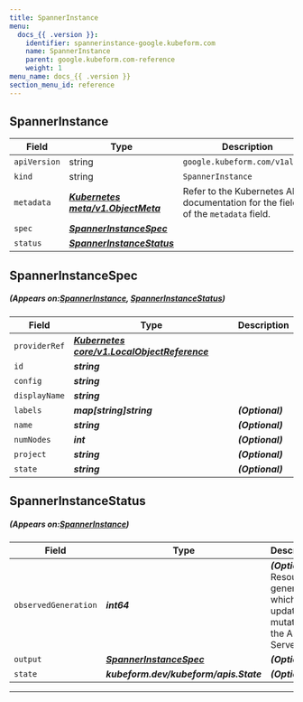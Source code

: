 ```yaml
---
title: SpannerInstance
menu:
  docs_{{ .version }}:
    identifier: spannerinstance-google.kubeform.com
    name: SpannerInstance
    parent: google.kubeform.com-reference
    weight: 1
menu_name: docs_{{ .version }}
section_menu_id: reference
---
```


## SpannerInstance
| Field | Type | Description |
| ------ | ----- | ----------- |
| `apiVersion` | string | `google.kubeform.com/v1alpha1` |
|    `kind` | string | `SpannerInstance` |
| `metadata` | ***[Kubernetes meta/v1.ObjectMeta](https://kubernetes.io/docs/reference/generated/kubernetes-api/v1.13/#objectmeta-v1-meta)***|Refer to the Kubernetes API documentation for the fields of the `metadata` field.|
| `spec` | ***[SpannerInstanceSpec](#SpannerInstanceSpec)***||
| `status` | ***[SpannerInstanceStatus](#SpannerInstanceStatus)***||
## SpannerInstanceSpec
##### (Appears on:[SpannerInstance](#SpannerInstance), [SpannerInstanceStatus](#SpannerInstanceStatus))
| Field | Type | Description |
| ------ | ----- | ----------- |
| `providerRef` | ***[Kubernetes core/v1.LocalObjectReference](https://kubernetes.io/docs/reference/generated/kubernetes-api/v1.13/#localobjectreference-v1-core)***||
| `id` | ***string***||
| `config` | ***string***||
| `displayName` | ***string***||
| `labels` | ***map[string]string***| ***(Optional)*** |
| `name` | ***string***| ***(Optional)*** |
| `numNodes` | ***int***| ***(Optional)*** |
| `project` | ***string***| ***(Optional)*** |
| `state` | ***string***| ***(Optional)*** |
## SpannerInstanceStatus
##### (Appears on:[SpannerInstance](#SpannerInstance))
| Field | Type | Description |
| ------ | ----- | ----------- |
| `observedGeneration` | ***int64***| ***(Optional)*** Resource generation, which is updated on mutation by the API Server.|
| `output` | ***[SpannerInstanceSpec](#SpannerInstanceSpec)***| ***(Optional)*** |
| `state` | ***kubeform.dev/kubeform/apis.State***| ***(Optional)*** |
---
